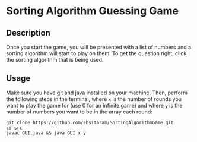 # Sorting Algorithm Guessing Game

## Description

Once you start the game, you will be presented with a list of numbers and a sorting algorithm will start to play on them. To get the question right, click the sorting algorithm that is being used.

## Usage

Make sure you have git and java installed on your machine. Then, perform the following steps in the terminal, where `x` is the number of rounds you want to play the game for (use 0 for an infinite game) and where `y` is the number of numbers you want to be in the array each round:

```
git clone https://github.com/shsitaram/SortingAlgorithmGame.git
cd src
javac GUI.java && java GUI x y
```
